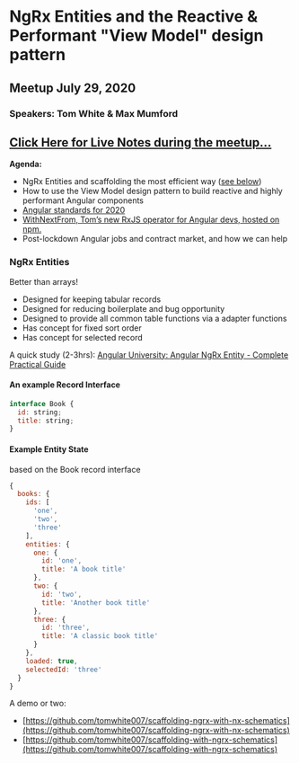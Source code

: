 # NgRx Entities and the Reactive & Performant "View Model" design pattern

## Meetup July 29, 2020

### Speakers: Tom White & Max Mumford

## [Click Here for Live Notes during the meetup...](https://docs.google.com/document/d/1-U5ctRAamzOkw3JOQ86eOmHo0KPY7KWzXBBQAMxVadY/edit?usp=sharing)

**Agenda:**

- NgRx Entities and scaffolding the most efficient way ([see below](#ngrx-entities))
- How to use the View Model design pattern to build reactive and highly performant Angular components
- [Angular standards for 2020](https://medium.com/p/angular-standards-for-2020-d31f401fb90d?source=email-9ee788b6810c--writer.postDistributed&sk=6edc2777791efd12f09d3d67f0a447dd)
- [WithNextFrom, Tom’s new RxJS operator for Angular devs, hosted on npm.](https://www.npmjs.com/package/@gyrus/ngx-with-next-from)
- Post-lockdown Angular jobs and contract market, and how we can help

### NgRx Entities

Better than arrays!

- Designed for keeping tabular records
- Designed for reducing boilerplate and bug opportunity
- Designed to provide all common table functions via a adapter functions
- Has concept for fixed sort order
- Has concept for selected record

A quick study (2-3hrs):
[Angular University: Angular NgRx Entity - Complete Practical Guide](blog.angular-university.io/ngrx-entity)

#### An example Record Interface

```javascript
interface Book {
  id: string;
  title: string;
}
```

#### Example Entity State

based on the Book record interface

```javascript
{
  books: {
    ids: [
      'one',
      'two',
      'three'
    ],
    entities: {
      one: {
        id: 'one',
        title: 'A book title'
      },
      two: {
        id: 'two',
        title: 'Another book title'
      },
      three: {
        id: 'three',
        title: 'A classic book title'
      }
    },
    loaded: true,
    selectedId: 'three'
  }
}
```

A demo or two:

- [https://github.com/tomwhite007/scaffolding-ngrx-with-nx-schematics](https://github.com/tomwhite007/scaffolding-ngrx-with-nx-schematics)
- [https://github.com/tomwhite007/scaffolding-with-ngrx-schematics](https://github.com/tomwhite007/scaffolding-with-ngrx-schematics)
